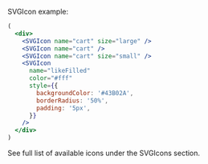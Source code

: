 SVGIcon example:

```jsx static
(
  <div>
    <SVGIcon name="cart" size="large" />
    <SVGIcon name="cart" />
    <SVGIcon name="cart" size="small" />
    <SVGIcon
      name="likeFilled"
      color="#fff"
      style={{
        backgroundColor: '#43B02A',
        borderRadius: '50%',
        padding: '5px',
      }}
    />
  </div>
)
```

See full list of available icons under the SVGIcons section.
